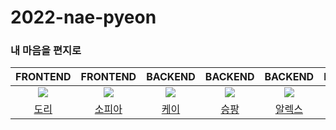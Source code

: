 # 2022-nae-pyeon
### 내 마음을 편지로


|FRONTEND|FRONTEND|BACKEND|BACKEND|BACKEND|BACKEND
|:-:|:-:|:-:|:-:|:-:|:-:|
|![](https://github.com/prefer.png?size=100)|![](https://github.com/soyi47.png?size=100)|![](https://github.com/kth990303.png?size=100)|![](https://github.com/seungpang.png?size=100)|![](https://github.com/yxxnghwan.png?size=100)|![](https://github.com/asebn1.png?size=100)
|[도리](https://github.com/prefer)|[소피아](https://github.com/soyi47)|[케이](https://github.com/kth990303)|[승팡](https://github.com/seungpang)|[알렉스](https://github.com/yxxnghwan)|[제로](https://github.com/asebn1)

